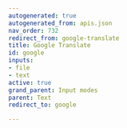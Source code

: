 ```yaml
---
autogenerated: true
autogenerated_from: apis.json
nav_order: 732
redirect_from: google-translate
title: Google Translate
id: google
inputs:
- file
- text
active: true
grand_parent: Input modes
parent: Text
redirect_to: google

---
```


